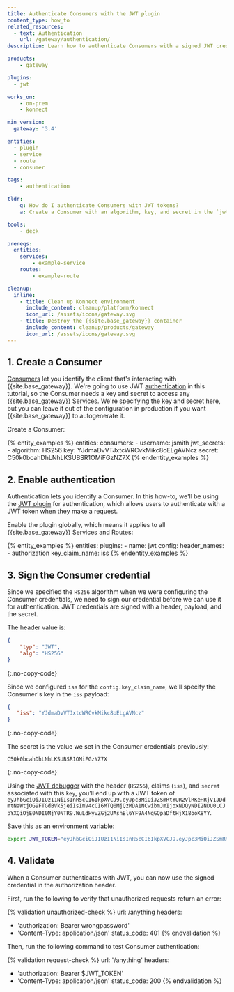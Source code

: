 ```yaml
---
title: Authenticate Consumers with the JWT plugin
content_type: how_to
related_resources:
  - text: Authentication
    url: /gateway/authentication/
description: Learn how to authenticate Consumers with a signed JWT credential.

products:
    - gateway

plugins:
  - jwt

works_on:
    - on-prem
    - konnect

min_version:
  gateway: '3.4'

entities: 
  - plugin
  - service
  - route
  - consumer

tags:
    - authentication

tldr:
    q: How do I authenticate Consumers with JWT tokens?
    a: Create a Consumer with an algorithm, key, and secret in the `jwt_secrets` configuration. Enable the JWT plugin globally, and authenticate with the signed Consumer credentials.

tools:
    - deck

prereqs:
  entities:
    services:
        - example-service
    routes:
        - example-route

cleanup:
  inline:
    - title: Clean up Konnect environment
      include_content: cleanup/platform/konnect
      icon_url: /assets/icons/gateway.svg
    - title: Destroy the {{site.base_gateway}} container
      include_content: cleanup/products/gateway
      icon_url: /assets/icons/gateway.svg
---
```


## 1. Create a Consumer

[Consumers](/gateway/entities/consumer/) let you identify the client that's interacting with {{site.base_gateway}}.
We're going to use JWT [authentication](/gateway/authentication/) in this tutorial, so the Consumer needs a key and secret to access any {{site.base_gateway}} Services. We're specifying the key and secret here, but you can leave it out of the configuration in production if you want {{site.base_gateway}} to autogenerate it. 

Create a Consumer:

{% entity_examples %}
entities:
  consumers:
    - username: jsmith
      jwt_secrets:
         - algorithm: HS256
           key: YJdmaDvVTJxtcWRCvkMikc8oELgAVNcz
           secret: C50k0bcahDhLNhLKSUBSR1OMiFGzNZ7X
{% endentity_examples %}

## 2. Enable authentication

Authentication lets you identify a Consumer. In this how-to, we'll be using the [JWT plugin](/plugins/jwt/) for authentication, which allows users to authenticate with a JWT token when they make a request.

Enable the plugin globally, which means it applies to all {{site.base_gateway}} Services and Routes:

{% entity_examples %}
entities:
  plugins:
    - name: jwt
      config:
        header_names: 
        - authorization
        key_claim_name: iss
{% endentity_examples %}

## 3. Sign the Consumer credential

Since we specified the `HS256` algorithm when we were configuring the Consumer credentials, we need to sign our credential before we can use it for authentication. JWT credentials are signed with a header, payload, and the secret.

The header value is:

```json
{
    "typ": "JWT",
    "alg": "HS256"
}
```
{:.no-copy-code}

Since we configured `iss` for the `config.key_claim_name`, we'll specify the Consumer's key in the `iss` payload:

```json
{
   "iss": "YJdmaDvVTJxtcWRCvkMikc8oELgAVNcz"
}
```
{:.no-copy-code}

The secret is the value we set in the Consumer credentials previously:
```
C50k0bcahDhLNhLKSUBSR1OMiFGzNZ7X
```
{:.no-copy-code}

Using the [JWT debugger](https://jwt.io) with the header (`HS256`), claims (`iss`), and `secret` associated with this `key`, you’ll end up with a JWT token of `eyJhbGciOiJIUzI1NiIsInR5cCI6IkpXVCJ9.eyJpc3MiOiJZSmRtYUR2VlRKeHRjV1JDdmtNaWtjOG9FTGdBVk5jeiIsImV4cCI6MTQ0MjQzMDA1NCwibmJmIjoxNDQyNDI2NDU0LCJpYXQiOjE0NDI0MjY0NTR9.WuLdHyvZGj2UAsnBl6YF9A4NqGQpaDftHjX18ooK8YY`. 

Save this as an environment variable:
```bash
export JWT_TOKEN="eyJhbGciOiJIUzI1NiIsInR5cCI6IkpXVCJ9.eyJpc3MiOiJZSmRtYUR2VlRKeHRjV1JDdmtNaWtjOG9FTGdBVk5jeiIsImV4cCI6MTQ0MjQzMDA1NCwibmJmIjoxNDQyNDI2NDU0LCJpYXQiOjE0NDI0MjY0NTR9.WuLdHyvZGj2UAsnBl6YF9A4NqGQpaDftHjX18ooK8YY"
```

## 4. Validate

When a Consumer authenticates with JWT, you can now use the signed credential in the authorization header.

First, run the following to verify that unauthorized requests return an error:

<!--vale off-->
{% validation unauthorized-check %}
url: /anything
headers:
  - 'authorization: Bearer wrongpassword'
  - 'Content-Type: application/json'
status_code: 401
{% endvalidation %}
<!--vale on-->

Then, run the following command to test Consumer authentication:

{% validation request-check %}
url: '/anything'
headers:
  - 'authorization: Bearer $JWT_TOKEN'
  - 'Content-Type: application/json'
status_code: 200
{% endvalidation %}
